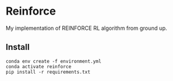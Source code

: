 # Reinforce

My implementation of REINFORCE RL algorithm from ground up.

## Install

    conda env create -f environment.yml
    conda activate reinforce
    pip install -r requirements.txt
